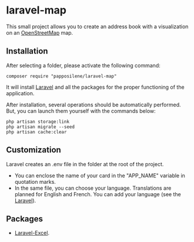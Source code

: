 # laravel-map
This small project allows you to create an address book with a visualization on an [OpenStreetMap](https://www.openstreetmap.org/) map.

## Installation
After selecting a folder, please activate the following command:
```shell
composer require "papposilene/laravel-map"
```
It will install [Laravel](http://laravel.com/) and all the packages for the proper functioning of the application.

After installation, several operations should be automatically performed. But, you can launch them yourself with the commands below:
```shell
php artisan storage:link
php artisan migrate --seed
php artisan cache:clear
```

## Customization
Laravel creates an .env file in the folder at the root of the project.
- You can enclose the name of your card in the "APP_NAME" variable in quotation marks.
- In the same file, you can choose your language. Translations are planned for English and French. You can add your language (see the [Laravel](https://laravel.com/docs/5.8/localization)).

## Packages
- [Laravel-Excel](https://github.com/maatwebsite/Laravel-Excel).